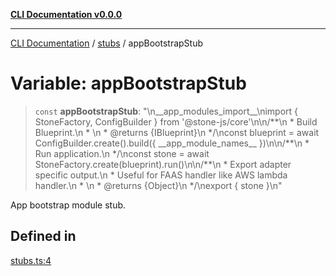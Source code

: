 [**CLI Documentation v0.0.0**](../../README.md)

***

[CLI Documentation](../../modules.md) / [stubs](../README.md) / appBootstrapStub

# Variable: appBootstrapStub

> `const` **appBootstrapStub**: "\n\_\_app\_modules\_import\_\_\nimport \{ StoneFactory, ConfigBuilder \} from '@stone-js/core'\n\n/\*\*\n \* Build Blueprint.\n \* \n \* @returns \{IBlueprint\}\n \*/\nconst blueprint = await ConfigBuilder.create().build(\{ \_\_app\_module\_names\_\_ \})\n\n/\*\*\n \* Run application.\n \*/\nconst stone = await StoneFactory.create(blueprint).run()\n\n/\*\*\n \* Export adapter specific output.\n \* Useful for FAAS handler like AWS lambda handler.\n \* \n \* @returns \{Object\}\n \*/\nexport \{ stone \}\n"

App bootstrap module stub.

## Defined in

[stubs.ts:4](https://github.com/stonemjs/cli/blob/b2251afafa869f82f017c134bddb19013c7883b6/src/stubs.ts#L4)
